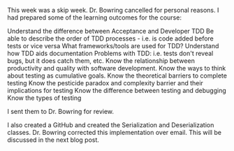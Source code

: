 This week was a skip week. Dr. Bowring cancelled for personal reasons. I had prepared some of the learning outcomes for the course:

Understand the difference between Acceptance and Developer TDD
Be able to describe the order of TDD processes - i.e. is code added before tests or vice versa
What frameworks/tools are used for TDD?
Understand how TDD aids documentation
Problems with TDD: i.e. tests don't reveal bugs, but it does catch them, etc.
Know the relationship between productivity and quality with software development.
Know the ways to think about testing as cumulative goals.
Know the theoretical barriers to complete testing
Know the pesticide paradox and complexity barrier and their implications for testing
Know the difference between testing and debugging
Know the types of testing

I sent them to Dr. Bowring for review. 

I also created a GitHub and created the Serialization and Deserialization classes. Dr. Bowring corrected this implementation over email. This will be discussed in the next blog post.
